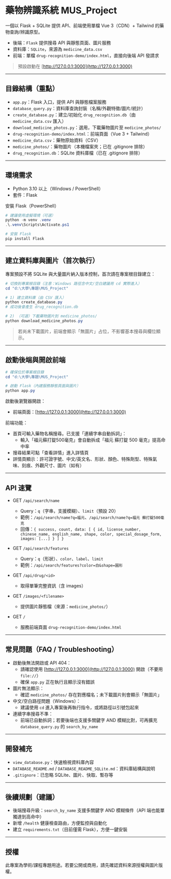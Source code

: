 # 藥物辨識系統 MUS_Project

一個以 Flask + SQLite 提供 API、前端使用單檔 Vue 3（CDN）+ Tailwind 的藥物查詢/辨識原型。

- 後端：`Flask` 提供搜尋 API 與靜態頁面、圖片服務
- 資料庫：`SQLite`，來源為 `medicine_data.csv`
- 前端：單檔 `drug-recognition-demo/index.html`，直接向後端 API 發請求

> 預設啟動在 [http://127.0.0.1:3000](http://127.0.0.1:3000)

---

## 目錄結構（重點）

- `app.py`：Flask 入口，提供 API 與靜態檔案服務
- `database_query.py`：資料庫查詢封裝（名稱/外觀特徵/圖片/統計）
- `create_database.py`：建立/初始化 `drug_recognition.db`（由 `medicine_data.csv` 匯入）
- `download_medicine_photos.py`：選用，下載藥物圖片至 `medicine_photos/`
- `drug-recognition-demo/index.html`：前端頁面（Vue 3 + Tailwind）
- `medicine_data.csv`：藥物原始資料（CSV）
- `medicine_photos/`：藥物圖片（本機檔案夾；已在 .gitignore 排除）
- `drug_recognition.db`：SQLite 資料庫檔（已在 .gitignore 排除）

---

## 環境需求

- Python 3.10 以上（Windows / PowerShell）
- 套件：Flask

安裝 Flask（PowerShell）

```powershell
# 建議使用虛擬環境（可選）
python -m venv .venv
.\.venv\Scripts\Activate.ps1

# 安裝 Flask
pip install Flask
```

---

## 建立資料庫與圖片（首次執行）

專案預設不將 SQLite 與大量圖片納入版本控制，首次請在專案根目錄建立：

```powershell
# 切換到專案根目錄（注意：Windows 路徑含中文/空白建議用 cd 實際進入）
cd "d:\大學\專題\MUS_Project"

# 1) 建立資料庫（由 CSV 匯入）
python create_database.py
# 成功後會產生 drug_recognition.db

# 2) （可選）下載藥物圖片到 medicine_photos/
python download_medicine_photos.py
```

> 若尚未下載圖片，前端會顯示「無圖片」占位，不影響基本搜尋與欄位顯示。

---

## 啟動後端與開啟前端

```powershell
# 確保位於專案根目錄
cd "d:\大學\專題\MUS_Project"

# 啟動 Flask（內建服務靜態頁面與圖片）
python app.py
```

啟動後瀏覽器開啟：

- 前端頁面：[http://127.0.0.1:3000](http://127.0.0.1:3000)

前端功能：

- 首頁可輸入藥物名稱搜尋。已支援「連續字串自動拆詞」：
  - 輸入「福元蘇打錠500毫克」會自動拆成「福元 蘇打錠 500 毫克」提高命中率
- 搜尋結果可點「查看詳情」進入詳情頁
- 詳情頁顯示：許可證字號、中文/英文名、形狀、顏色、特殊劑型、特殊氣味、刻痕、外觀尺寸、圖片（如有）

---

## API 速覽

- GET `/api/search/name`
  - Query：`q`（字串，支援模糊）、`limit`（預設 20）
  - 範例：`/api/search/name?q=福元`、`/api/search/name?q=福元 蘇打錠500毫克`
  - 回傳：`{ success, count, data: [ { id, license_number, chinese_name, english_name, shape, color, special_dosage_form, images: [...] } ] }`

- GET `/api/search/features`
  - Query：`q`（形狀）、`color`、`label`、`limit`
  - 範例：`/api/search/features?color=白&shape=圓形`

- GET `/api/drug/<id>`
  - 取得單筆完整資訊（含 images）

- GET `/images/<filename>`
  - 提供圖片靜態檔（來源：`medicine_photos/`）

- GET `/`
  - 服務前端頁面 `drug-recognition-demo/index.html`

---

## 常見問題（FAQ / Troubleshooting）

- 啟動後無法開啟或 API 404：
  - 請確認使用 [http://127.0.0.1:3000](http://127.0.0.1:3000) 開啟（不要用 `file://`）
  - 確保 `app.py` 正在執行且顯示沒有錯誤
- 圖片無法顯示：
  - 確認 `medicine_photos/` 存在對應檔名；未下載圖片則會顯示「無圖片」
- 中文/空白路徑問題（Windows）：
  - 建議使用 `cd` 進入專案後再執行指令，或將路徑以引號包起來
- 連續字串搜尋不準：
  - 前端已自動拆詞；若要後端也支援多關鍵字 AND 模糊比對，可再擴充 `database_query.py` 的 `search_by_name`

---

## 開發補充

- `view_database.py`：快速檢視資料庫內容
- `DATABASE_README.md` / `DATABASE_README_SQLite.md`：資料庫結構與說明
- `.gitignore`：已忽略 SQLite、圖片、快取、暫存等

---

## 後續規劃（建議）

- 後端搜尋升級：`search_by_name` 支援多關鍵字 AND 模糊條件（API 端也能單獨達到高命中）
- 新增 `/health` 健康檢查路由，方便監控與自動化
- 建立 `requirements.txt`（目前僅需 Flask），方便一鍵安裝

---

## 授權

此專案為學術/課程專題用途。若要公開或商用，請先確認資料來源授權與圖片版權。
